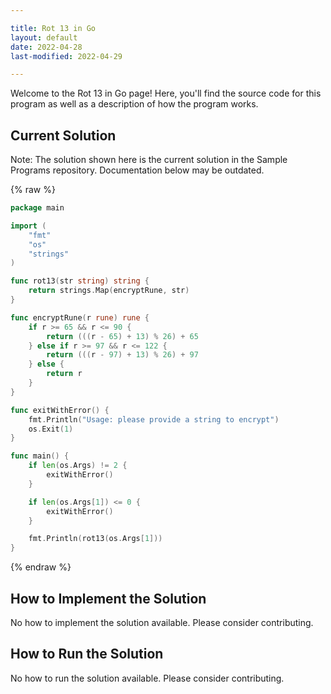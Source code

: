```yaml
---

title: Rot 13 in Go
layout: default
date: 2022-04-28
last-modified: 2022-04-29

---
```


Welcome to the Rot 13 in Go page! Here, you'll find the source code for this program as well as a description of how the program works.

## Current Solution

Note: The solution shown here is the current solution in the Sample Programs repository. Documentation below may be outdated.

{% raw %}

```Go
package main

import (
	"fmt"
	"os"
	"strings"
)

func rot13(str string) string {
	return strings.Map(encryptRune, str)
}

func encryptRune(r rune) rune {
	if r >= 65 && r <= 90 {
		return (((r - 65) + 13) % 26) + 65
	} else if r >= 97 && r <= 122 {
		return (((r - 97) + 13) % 26) + 97
	} else {
		return r
	}
}

func exitWithError() {
	fmt.Println("Usage: please provide a string to encrypt")
	os.Exit(1)
}

func main() {
	if len(os.Args) != 2 {
		exitWithError()
	}

	if len(os.Args[1]) <= 0 {
	    exitWithError()
	}

	fmt.Println(rot13(os.Args[1]))
}

```

{% endraw %}

## How to Implement the Solution

No how to implement the solution available. Please consider contributing.

## How to Run the Solution

No how to run the solution available. Please consider contributing.